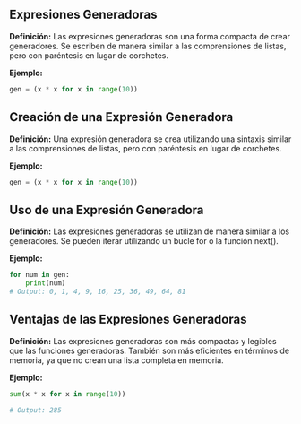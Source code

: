 ## Expresiones Generadoras

**Definición:** Las expresiones generadoras son una forma compacta de crear generadores. Se escriben de manera similar a las comprensiones de listas, pero con paréntesis en lugar de corchetes.

**Ejemplo:**

```python
gen = (x * x for x in range(10))
```

## Creación de una Expresión Generadora

**Definición:** Una expresión generadora se crea utilizando una sintaxis similar a las comprensiones de listas, pero con paréntesis en lugar de corchetes.

**Ejemplo:**

```python
gen = (x * x for x in range(10))
```

## Uso de una Expresión Generadora

**Definición:** Las expresiones generadoras se utilizan de manera similar a los generadores. Se pueden iterar utilizando un bucle for o la función next().

**Ejemplo:**

```python
for num in gen:
    print(num)
# Output: 0, 1, 4, 9, 16, 25, 36, 49, 64, 81
```

## Ventajas de las Expresiones Generadoras

**Definición:** Las expresiones generadoras son más compactas y legibles que las funciones generadoras. También son más eficientes en términos de memoria, ya que no crean una lista completa en memoria.

**Ejemplo:**

```python
sum(x * x for x in range(10))

# Output: 285
```
